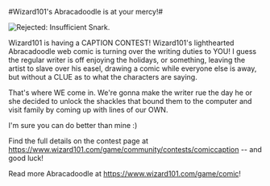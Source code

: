 #Wizard101's Abracadoodle is at your mercy!#

![](http://westkarana.com/wp-content/uploads/2009/12/abra2.png "Rejected: Insufficient Snark.")

Wizard101 is having a CAPTION CONTEST! Wizard101's lighthearted Abracadoodle web comic is turning over the writing duties to YOU! I guess the regular writer is off enjoying the holidays, or something, leaving the artist to slave over his easel, drawing a comic while everyone else is away, but without a CLUE as to what the characters are saying.

That's where WE come in. We're gonna make the writer rue the day he or she decided to unlock the shackles that bound them to the computer and visit family by coming up with lines of our OWN.

I'm sure you can do better than mine :)

Find the full details on the contest page at <https://www.wizard101.com/game/community/contests/comiccaption> -- and good luck!

Read more Abracadoodle at <https://www.wizard101.com/game/comic>!

